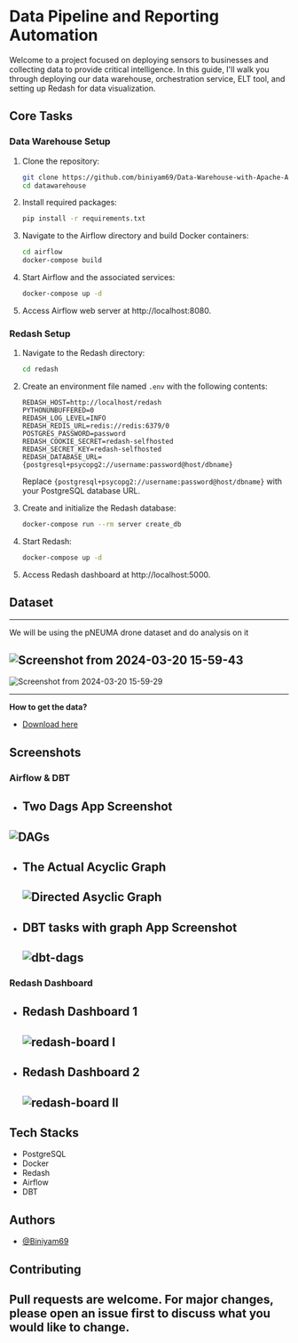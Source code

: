 # Data Pipeline and Reporting Automation


Welcome to a project focused on deploying sensors to businesses and collecting data to provide critical intelligence. In this guide, I'll walk you through deploying our data warehouse, orchestration service, ELT tool, and setting up Redash for data visualization.

## Core Tasks

### Data Warehouse Setup

1. Clone the repository:
   ```bash
   git clone https://github.com/biniyam69/Data-Warehouse-with-Apache-Airflow-Redash-and-DBT-.git datawarehouse
   cd datawarehouse
   ```

2. Install required packages:
   ```bash
   pip install -r requirements.txt
   ```

3. Navigate to the Airflow directory and build Docker containers:
   ```bash
   cd airflow
   docker-compose build
   ```

4. Start Airflow and the associated services:
   ```bash
   docker-compose up -d
   ```

5. Access Airflow web server at http://localhost:8080.

### Redash Setup

1. Navigate to the Redash directory:
   ```bash
   cd redash
   ```

2. Create an environment file named `.env` with the following contents:
   ```
   REDASH_HOST=http://localhost/redash
   PYTHONUNBUFFERED=0
   REDASH_LOG_LEVEL=INFO
   REDASH_REDIS_URL=redis://redis:6379/0
   POSTGRES_PASSWORD=password
   REDASH_COOKIE_SECRET=redash-selfhosted
   REDASH_SECRET_KEY=redash-selfhosted
   REDASH_DATABASE_URL={postgresql+psycopg2://username:password@host/dbname}
   ```

   Replace `{postgresql+psycopg2://username:password@host/dbname}` with your PostgreSQL database URL.

3. Create and initialize the Redash database:
   ```bash
   docker-compose run --rm server create_db
   ```

4. Start Redash:
   ```bash
   docker-compose up -d
   ```

5. Access Redash dashboard at http://localhost:5000.

## Dataset
---
We will be using the pNEUMA drone dataset and do analysis on it

![Screenshot from 2024-03-20 15-59-43](https://github.com/biniyam69/Data-Warehouse-with-Apache-Airflow-Redash-and-DBT-/assets/91191700/47077a79-7021-4f43-bd4b-62371a1b3a1c)
---

![Screenshot from 2024-03-20 15-59-29](https://github.com/biniyam69/Data-Warehouse-with-Apache-Airflow-Redash-and-DBT-/assets/91191700/19827817-5ba8-43fd-8c11-4077db0836c1)

---

**How to get the data?**
   - [Download here](https://open-traffic.epfl.ch/index.php/downloads/)

## Screenshots

### Airflow & DBT
- Two Dags App Screenshot
  ---
![DAGs](https://github.com/biniyam69/AI-Contract-Lawyer/assets/91191700/bbb4dd87-65e0-4786-b33b-bac7c5fec2d9)
  ---
- The Actual Acyclic Graph
  ---
  ![Directed Asyclic Graph](https://github.com/biniyam69/AI-Contract-Lawyer/assets/91191700/beab22bd-bdb5-48ce-8893-ca6a5b2294a7)
  ---
- DBT tasks with graph App Screenshot
  ---
  ![dbt-dags](https://github.com/biniyam69/AI-Contract-Lawyer/assets/91191700/853090c9-3d97-4f99-9213-b9e01d752dcd)
  ---

### Redash Dashboard
- Redash Dashboard 1
  ---
  ![redash-board I](https://github.com/biniyam69/AI-Contract-Lawyer/assets/91191700/d75249b6-d737-4442-8baa-17ffd0365cba)
  ---

- Redash Dashboard 2
  ---
  ![redash-board II](https://github.com/biniyam69/AI-Contract-Lawyer/assets/91191700/69ec2e3e-b7c6-4864-908e-eda9e01a2f79)
  ---

## Tech Stacks
- PostgreSQL
- Docker
- Redash
- Airflow
- DBT

## Authors
- [@Biniyam69](https://github.com/biniyam69)

## Contributing
Pull requests are welcome. For major changes, please open an issue first to discuss what you would like to change.
---

